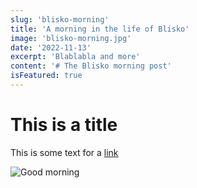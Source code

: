 ```yaml
---
slug: 'blisko-morning'
title: 'A morning in the life of Blisko'
image: 'blisko-morning.jpg'
date: '2022-11-13'
excerpt: 'Blablabla and more'
content: '# The Blisko morning post'
isFeatured: true
---
```


# This is a title

This is some text for a [link](http://alink.com)

![Good morning](morning-seal.jpg)